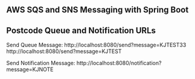AWS SQS and SNS Messaging with Spring Boot
------------------------------------------

Postcode Queue and Notification URLs
------------------------------------
Send Queue Message:
http://localhost:8080/send?message=KJTEST33
http://localhost:8080/send?message=KJTEST

Send Notification Message:
http://localhost:8080/notification?message=KJNOTE
